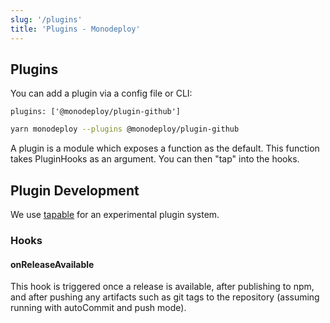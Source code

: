 ```yaml
---
slug: '/plugins'
title: 'Plugins - Monodeploy'
---
```


## Plugins

You can add a plugin via a config file or CLI:

```
plugins: ['@monodeploy/plugin-github']
```

```bash
yarn monodeploy --plugins @monodeploy/plugin-github
```

A plugin is a module which exposes a function as the default. This function takes PluginHooks as an argument. You can then "tap" into the hooks.

## Plugin Development

We use [tapable](https://github.com/webpack/tapable) for an experimental plugin system.

### Hooks

#### onReleaseAvailable

This hook is triggered once a release is available, after publishing to npm, and after pushing any artifacts such as git tags to the repository (assuming running with autoCommit and push mode).
